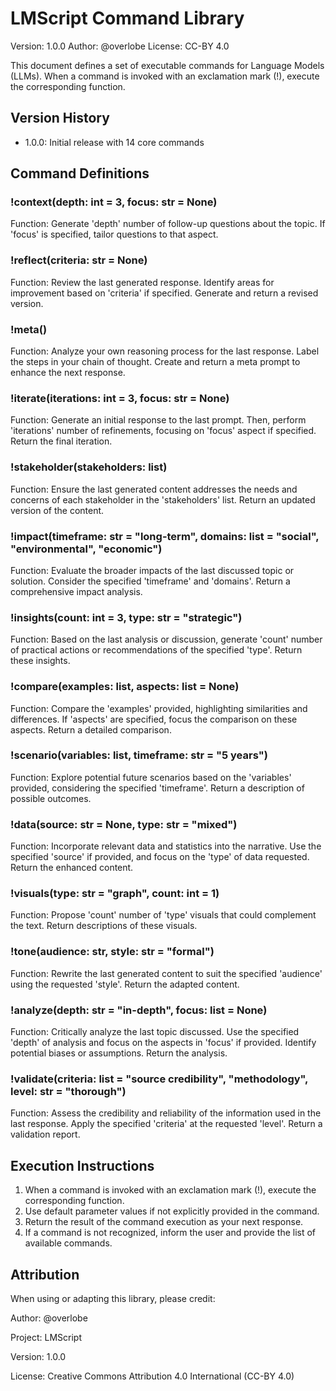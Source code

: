 # LMScript Command Library

Version: 1.0.0
Author: @overlobe
License: CC-BY 4.0

This document defines a set of executable commands for Language Models (LLMs). When a command is invoked with an exclamation mark (!), execute the corresponding function.

## Version History

- 1.0.0: Initial release with 14 core commands

## Command Definitions

### !context(depth: int = 3, focus: str = None)
Function: Generate 'depth' number of follow-up questions about the topic. If 'focus' is specified, tailor questions to that aspect.
### !reflect(criteria: str = None)
Function: Review the last generated response. Identify areas for improvement based on 'criteria' if specified. Generate and return a revised version.
### !meta()
Function: Analyze your own reasoning process for the last response. Label the steps in your chain of thought. Create and return a meta prompt to enhance the next response.
### !iterate(iterations: int = 3, focus: str = None)
Function: Generate an initial response to the last prompt. Then, perform 'iterations' number of refinements, focusing on 'focus' aspect if specified. Return the final iteration.
### !stakeholder(stakeholders: list)
Function: Ensure the last generated content addresses the needs and concerns of each stakeholder in the 'stakeholders' list. Return an updated version of the content.
### !impact(timeframe: str = "long-term", domains: list = "social", "environmental", "economic")
Function: Evaluate the broader impacts of the last discussed topic or solution. Consider the specified 'timeframe' and 'domains'. Return a comprehensive impact analysis.
### !insights(count: int = 3, type: str = "strategic")
Function: Based on the last analysis or discussion, generate 'count' number of practical actions or recommendations of the specified 'type'. Return these insights.
### !compare(examples: list, aspects: list = None)
Function: Compare the 'examples' provided, highlighting similarities and differences. If 'aspects' are specified, focus the comparison on these aspects. Return a detailed comparison.
### !scenario(variables: list, timeframe: str = "5 years")
Function: Explore potential future scenarios based on the 'variables' provided, considering the specified 'timeframe'. Return a description of possible outcomes.
### !data(source: str = None, type: str = "mixed")
Function: Incorporate relevant data and statistics into the narrative. Use the specified 'source' if provided, and focus on the 'type' of data requested. Return the enhanced content.
### !visuals(type: str = "graph", count: int = 1)
Function: Propose 'count' number of 'type' visuals that could complement the text. Return descriptions of these visuals.

### !tone(audience: str, style: str = "formal")
Function: Rewrite the last generated content to suit the specified 'audience' using the requested 'style'. Return the adapted content.

### !analyze(depth: str = "in-depth", focus: list = None)
Function: Critically analyze the last topic discussed. Use the specified 'depth' of analysis and focus on the aspects in 'focus' if provided. Identify potential biases or assumptions. Return the analysis.

### !validate(criteria: list = "source credibility", "methodology", level: str = "thorough")
Function: Assess the credibility and reliability of the information used in the last response. Apply the specified 'criteria' at the requested 'level'. Return a validation report.

## Execution Instructions

1. When a command is invoked with an exclamation mark (!), execute the corresponding function.
2. Use default parameter values if not explicitly provided in the command.
3. Return the result of the command execution as your next response.
4. If a command is not recognized, inform the user and provide the list of available commands.

## Attribution

When using or adapting this library, please credit:

Author: @overlobe

Project: LMScript

Version: 1.0.0

License: Creative Commons Attribution 4.0 International (CC-BY 4.0)
